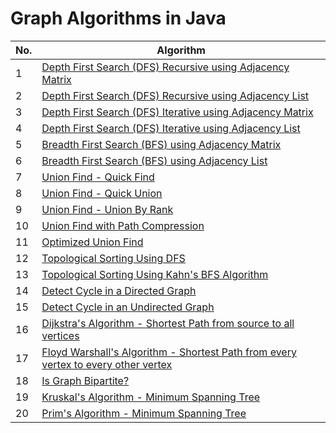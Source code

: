# Graph Algorithms in Java

| No. | Algorithm                                                                                                             |
| --- |-----------------------------------------------------------------------------------------------------------------------|
| 1 | [Depth First Search (DFS) Recursive using Adjacency Matrix](src/DFSRecursiveAdjMatrix.java)                           |
| 2 | [Depth First Search (DFS) Recursive using Adjacency List](src/DFSRecursiveAdjList.java)                               |
| 3 | [Depth First Search (DFS) Iterative using Adjacency Matrix](src/DFSIterativeAdjMatrix.java)                           |
| 4 | [Depth First Search (DFS) Iterative using Adjacency List](src/DFSIterativeAdjList.java)                               |
| 5 | [Breadth First Search (BFS) using Adjacency Matrix](src/BFSIterativeAdjMatrix.java)                                   |
| 6 | [Breadth First Search (BFS) using Adjacency List](src/BFSIterativeAdjList.java)                                       |
| 7 | [Union Find - Quick Find](src/QuickFind.java)                                                                         |
| 8 | [Union Find - Quick Union](src/QuickUnion.java)                                                                       |
| 9 | [Union Find - Union By Rank](src/UnionByRank.java)                                                                    |
| 10 | [Union Find with Path Compression](src/PathCompression.java)                                                          |
| 11 | [Optimized Union Find](src/UnionFind.java)                                                                            |
| 12 | [Topological Sorting Using DFS](src/TopologicalSortingDFS.java)                                                       |
| 13 | [Topological Sorting Using Kahn's BFS Algorithm](src/TopologicalSortingKahnsBFS.java)                                 |
| 14 | [Detect Cycle in a Directed Graph](src/DetectCycleInDirectedGraph.java)                                               |
| 15 | [Detect Cycle in an Undirected Graph](src/DetectCycleInUndirectedGraph.java)                                          |
| 16 | [Dijkstra's Algorithm - Shortest Path from source to all vertices](src/DijkstrasAlgorithm.java)                       |
| 17 | [Floyd Warshall's Algorithm - Shortest Path from every vertex to every other vertex](src/FloydWarshallAlgorithm.java) |
| 18 | [Is Graph Bipartite?](src/IsGraphBiPartite.java)                                                                      |
| 19 | [Kruskal's Algorithm - Minimum Spanning Tree](src/MinimumSpanningTreeKruskals.java)                                   |
| 20 | [Prim's Algorithm - Minimum Spanning Tree](src/MinimumSpanningTreePrims.java)                                         |
